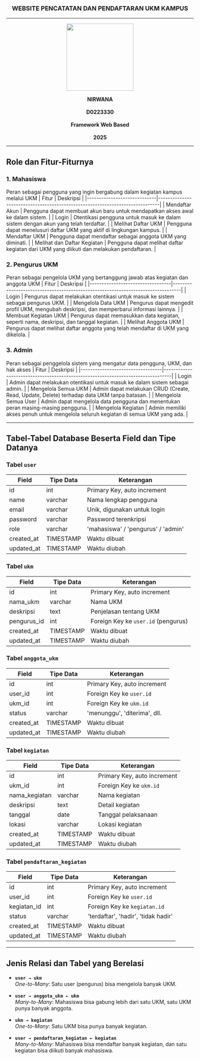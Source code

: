 <h3 align="center">WEBSITE PENCATATAN DAN PENDAFTARAN UKM KAMPUS</h3>

---

<p align="center">
  <img src="https://github.com/user-attachments/assets/6ea20b1c-762f-4fc2-98b8-fb3785782673" alt=" " width="180"/>
</p>


<p align="center">
  <strong>NIRWANA</strong><br/><br/>
  <strong>D0223330</strong><br/><br/>
  <strong>Framework Web Based</strong><br/><br/>
  <strong>2025</strong>
</p>

---

## Role dan Fitur-Fiturnya

### 1. Mahasiswa
Peran sebagai pengguna yang ingin bergabung dalam kegiatan kampus melalui UKM
| Fitur                    | Deskripsi                                                                 |
|-----------------------------|------------------------------------------------------------------------------|
| Mendaftar Akun              | Pengguna dapat membuat akun baru untuk mendapatkan akses awal ke dalam sistem. |
| Login                       | Otentikasi pengguna untuk masuk ke dalam sistem dengan akun yang telah terdaftar. |
| Melihat Daftar UKM          | Pengguna dapat menelusuri daftar UKM yang aktif di lingkungan kampus.        |
| Mendaftar UKM               | Pengguna dapat mendaftar sebagai anggota UKM yang diminati.                  |
| Melihat dan Daftar Kegiatan | Pengguna dapat melihat daftar kegiatan dari UKM yang diikuti dan melakukan pendaftaran. |


### 2. Pengurus UKM
Peran sebagai pengelola UKM yang bertanggung jawab atas kegiatan dan anggota UKM
| Fitur                        | Deskripsi                                                                   |
|----------------------------------|---------------------------------------------------------------------------------|
| Login                           | Pengurus dapat melakukan otentikasi untuk masuk ke sistem sebagai pengurus UKM. |
| Mengelola Data UKM              | Pengurus dapat mengedit profil UKM, mengubah deskripsi, dan memperbarui informasi lainnya. |
| Membuat Kegiatan UKM            | Pengurus dapat memasukkan data kegiatan, seperti nama, deskripsi, dan tanggal kegiatan. |
| Melihat Anggota UKM            | Pengurus dapat melihat daftar anggota yang telah mendaftar di UKM yang dikelola. |


### 3. Admin
Peran sebagai penggelola sistem yang mengatur data pengguna, UKM, dan hak akses
| Fitur                        | Deskripsi                                                                   |
|----------------------------------|---------------------------------------------------------------------------------|
| Login                           | Admin dapat melakukan otentikasi untuk masuk ke dalam sistem sebagai admin.     |
| Mengelola Semua UKM             | Admin dapat melakukan CRUD (Create, Read, Update, Delete) terhadap data UKM tanpa batasan. |
| Mengelola Semua User            | Admin dapat mengelola data pengguna dan menentukan peran masing-masing pengguna. |
| Mengelola Kegiatan              | Admin memiliki akses penuh untuk mengelola seluruh kegiatan di semua UKM yang ada. |


---

## Tabel-Tabel Database Beserta Field dan Tipe Datanya

### Tabel `user`

| Field       | Tipe Data | Keterangan                            |
|-------------|-----------|----------------------------------------|
| id          | int       | Primary Key, auto increment            |
| name        | varchar   | Nama lengkap pengguna                  |
| email       | varchar   | Unik, digunakan untuk login            |
| password    | varchar   | Password terenkripsi                   |
| role        | varchar   | 'mahasiswa' / 'pengurus' / 'admin'     |
| created_at      | TIMESTAMP | Waktu dibuat                                   |
| updated_at      | TIMESTAMP | Waktu diubah                                   |

### Tabel `ukm`

| Field        | Tipe Data | Keterangan                                 |
|--------------|-----------|--------------------------------------------|
| id           | int       | Primary Key, auto increment                |
| nama_ukm     | varchar   | Nama UKM                                   |
| deskripsi    | text      | Penjelasan tentang UKM                     |
| pengurus_id  | int       | Foreign Key ke `user.id` (pengurus)        |
| created_at      | TIMESTAMP | Waktu dibuat                                   |
| updated_at      | TIMESTAMP | Waktu diubah                                   |

### Tabel `anggota_ukm`

| Field     | Tipe Data | Keterangan                                   |
|-----------|-----------|----------------------------------------------|
| id        | int       | Primary Key, auto increment                  |
| user_id   | int       | Foreign Key ke `user.id`                    |
| ukm_id    | int       | Foreign Key ke `ukm.id`                     |
| status    | varchar   | 'menunggu', 'diterima', dll.                 |
| created_at      | TIMESTAMP | Waktu dibuat                                   |
| updated_at      | TIMESTAMP | Waktu diubah                                   |

### Tabel `kegiatan`

| Field          | Tipe Data | Keterangan                        |
|----------------|-----------|-----------------------------------|
| id             | int       | Primary Key, auto increment       |
| ukm_id         | int       | Foreign Key ke `ukm.id`           |
| nama_kegiatan  | varchar   | Nama kegiatan                     |
| deskripsi      | text      | Detail kegiatan                   |
| tanggal        | date      | Tanggal pelaksanaan               |
| lokasi         | varchar   | Lokasi kegiatan                   |
| created_at      | TIMESTAMP | Waktu dibuat                                   |
| updated_at      | TIMESTAMP | Waktu diubah                                   |

### Tabel `pendaftaran_kegiatan`

| Field           | Tipe Data | Keterangan                                     |
|-----------------|-----------|------------------------------------------------|
| id              | int       | Primary Key, auto increment                    |
| user_id         | int       | Foreign Key ke `user.id`                       |
| kegiatan_id     | int       | Foreign Key ke `kegiatan.id`                   |
| status          | varchar   | 'terdaftar', 'hadir', 'tidak hadir'            |
| created_at      | TIMESTAMP | Waktu dibuat                                   |
| updated_at      | TIMESTAMP | Waktu diubah                                   |
---

## Jenis Relasi dan Tabel yang Berelasi

- **`user → ukm`**  
  *One-to-Many*: Satu user (pengurus) bisa mengelola banyak UKM.

- **`user → anggota_ukm ← ukm`**  
  *Many-to-Many*: Mahasiswa bisa gabung lebih dari satu UKM, satu UKM punya banyak anggota.

- **`ukm → kegiatan`**  
  *One-to-Many*: Satu UKM bisa punya banyak kegiatan.

- **`user → pendaftaran_kegiatan ← kegiatan`**  
  *Many-to-Many*: Mahasiswa bisa mendaftar banyak kegiatan, dan satu kegiatan bisa diikuti banyak mahasiswa.


